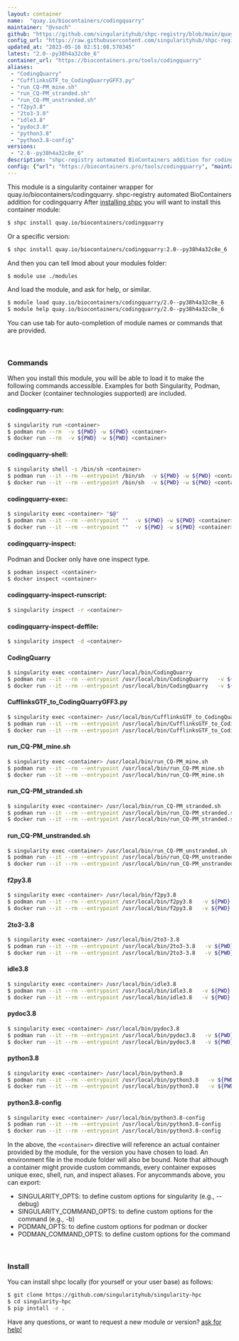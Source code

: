 ```yaml
---
layout: container
name:  "quay.io/biocontainers/codingquarry"
maintainer: "@vsoch"
github: "https://github.com/singularityhub/shpc-registry/blob/main/quay.io/biocontainers/codingquarry/container.yaml"
config_url: "https://raw.githubusercontent.com/singularityhub/shpc-registry/main/quay.io/biocontainers/codingquarry/container.yaml"
updated_at: "2023-05-16 02:51:08.570345"
latest: "2.0--py38h4a32c8e_6"
container_url: "https://biocontainers.pro/tools/codingquarry"
aliases:
 - "CodingQuarry"
 - "CufflinksGTF_to_CodingQuarryGFF3.py"
 - "run_CQ-PM_mine.sh"
 - "run_CQ-PM_stranded.sh"
 - "run_CQ-PM_unstranded.sh"
 - "f2py3.8"
 - "2to3-3.8"
 - "idle3.8"
 - "pydoc3.8"
 - "python3.8"
 - "python3.8-config"
versions:
 - "2.0--py38h4a32c8e_6"
description: "shpc-registry automated BioContainers addition for codingquarry"
config: {"url": "https://biocontainers.pro/tools/codingquarry", "maintainer": "@vsoch", "description": "shpc-registry automated BioContainers addition for codingquarry", "latest": {"2.0--py38h4a32c8e_6": "sha256:4efe1b30b34d49ab74fe0791b3f3fd8b596928ace09bd517e82fb59a541ff8fa"}, "tags": {"2.0--py38h4a32c8e_6": "sha256:4efe1b30b34d49ab74fe0791b3f3fd8b596928ace09bd517e82fb59a541ff8fa"}, "docker": "quay.io/biocontainers/codingquarry", "aliases": {"CodingQuarry": "/usr/local/bin/CodingQuarry", "CufflinksGTF_to_CodingQuarryGFF3.py": "/usr/local/bin/CufflinksGTF_to_CodingQuarryGFF3.py", "run_CQ-PM_mine.sh": "/usr/local/bin/run_CQ-PM_mine.sh", "run_CQ-PM_stranded.sh": "/usr/local/bin/run_CQ-PM_stranded.sh", "run_CQ-PM_unstranded.sh": "/usr/local/bin/run_CQ-PM_unstranded.sh", "f2py3.8": "/usr/local/bin/f2py3.8", "2to3-3.8": "/usr/local/bin/2to3-3.8", "idle3.8": "/usr/local/bin/idle3.8", "pydoc3.8": "/usr/local/bin/pydoc3.8", "python3.8": "/usr/local/bin/python3.8", "python3.8-config": "/usr/local/bin/python3.8-config"}}
---
```


This module is a singularity container wrapper for quay.io/biocontainers/codingquarry.
shpc-registry automated BioContainers addition for codingquarry
After [installing shpc](#install) you will want to install this container module:


```bash
$ shpc install quay.io/biocontainers/codingquarry
```

Or a specific version:

```bash
$ shpc install quay.io/biocontainers/codingquarry:2.0--py38h4a32c8e_6
```

And then you can tell lmod about your modules folder:

```bash
$ module use ./modules
```

And load the module, and ask for help, or similar.

```bash
$ module load quay.io/biocontainers/codingquarry/2.0--py38h4a32c8e_6
$ module help quay.io/biocontainers/codingquarry/2.0--py38h4a32c8e_6
```

You can use tab for auto-completion of module names or commands that are provided.

<br>

### Commands

When you install this module, you will be able to load it to make the following commands accessible.
Examples for both Singularity, Podman, and Docker (container technologies supported) are included.

#### codingquarry-run:

```bash
$ singularity run <container>
$ podman run --rm  -v ${PWD} -w ${PWD} <container>
$ docker run --rm  -v ${PWD} -w ${PWD} <container>
```

#### codingquarry-shell:

```bash
$ singularity shell -s /bin/sh <container>
$ podman run --it --rm --entrypoint /bin/sh  -v ${PWD} -w ${PWD} <container>
$ docker run --it --rm --entrypoint /bin/sh  -v ${PWD} -w ${PWD} <container>
```

#### codingquarry-exec:

```bash
$ singularity exec <container> "$@"
$ podman run --it --rm --entrypoint ""  -v ${PWD} -w ${PWD} <container> "$@"
$ docker run --it --rm --entrypoint ""  -v ${PWD} -w ${PWD} <container> "$@"
```

#### codingquarry-inspect:

Podman and Docker only have one inspect type.

```bash
$ podman inspect <container>
$ docker inspect <container>
```

#### codingquarry-inspect-runscript:

```bash
$ singularity inspect -r <container>
```

#### codingquarry-inspect-deffile:

```bash
$ singularity inspect -d <container>
```


#### CodingQuarry

```bash
$ singularity exec <container> /usr/local/bin/CodingQuarry
$ podman run --it --rm --entrypoint /usr/local/bin/CodingQuarry   -v ${PWD} -w ${PWD} <container> -c " $@"
$ docker run --it --rm --entrypoint /usr/local/bin/CodingQuarry   -v ${PWD} -w ${PWD} <container> -c " $@"
```


#### CufflinksGTF_to_CodingQuarryGFF3.py

```bash
$ singularity exec <container> /usr/local/bin/CufflinksGTF_to_CodingQuarryGFF3.py
$ podman run --it --rm --entrypoint /usr/local/bin/CufflinksGTF_to_CodingQuarryGFF3.py   -v ${PWD} -w ${PWD} <container> -c " $@"
$ docker run --it --rm --entrypoint /usr/local/bin/CufflinksGTF_to_CodingQuarryGFF3.py   -v ${PWD} -w ${PWD} <container> -c " $@"
```


#### run_CQ-PM_mine.sh

```bash
$ singularity exec <container> /usr/local/bin/run_CQ-PM_mine.sh
$ podman run --it --rm --entrypoint /usr/local/bin/run_CQ-PM_mine.sh   -v ${PWD} -w ${PWD} <container> -c " $@"
$ docker run --it --rm --entrypoint /usr/local/bin/run_CQ-PM_mine.sh   -v ${PWD} -w ${PWD} <container> -c " $@"
```


#### run_CQ-PM_stranded.sh

```bash
$ singularity exec <container> /usr/local/bin/run_CQ-PM_stranded.sh
$ podman run --it --rm --entrypoint /usr/local/bin/run_CQ-PM_stranded.sh   -v ${PWD} -w ${PWD} <container> -c " $@"
$ docker run --it --rm --entrypoint /usr/local/bin/run_CQ-PM_stranded.sh   -v ${PWD} -w ${PWD} <container> -c " $@"
```


#### run_CQ-PM_unstranded.sh

```bash
$ singularity exec <container> /usr/local/bin/run_CQ-PM_unstranded.sh
$ podman run --it --rm --entrypoint /usr/local/bin/run_CQ-PM_unstranded.sh   -v ${PWD} -w ${PWD} <container> -c " $@"
$ docker run --it --rm --entrypoint /usr/local/bin/run_CQ-PM_unstranded.sh   -v ${PWD} -w ${PWD} <container> -c " $@"
```


#### f2py3.8

```bash
$ singularity exec <container> /usr/local/bin/f2py3.8
$ podman run --it --rm --entrypoint /usr/local/bin/f2py3.8   -v ${PWD} -w ${PWD} <container> -c " $@"
$ docker run --it --rm --entrypoint /usr/local/bin/f2py3.8   -v ${PWD} -w ${PWD} <container> -c " $@"
```


#### 2to3-3.8

```bash
$ singularity exec <container> /usr/local/bin/2to3-3.8
$ podman run --it --rm --entrypoint /usr/local/bin/2to3-3.8   -v ${PWD} -w ${PWD} <container> -c " $@"
$ docker run --it --rm --entrypoint /usr/local/bin/2to3-3.8   -v ${PWD} -w ${PWD} <container> -c " $@"
```


#### idle3.8

```bash
$ singularity exec <container> /usr/local/bin/idle3.8
$ podman run --it --rm --entrypoint /usr/local/bin/idle3.8   -v ${PWD} -w ${PWD} <container> -c " $@"
$ docker run --it --rm --entrypoint /usr/local/bin/idle3.8   -v ${PWD} -w ${PWD} <container> -c " $@"
```


#### pydoc3.8

```bash
$ singularity exec <container> /usr/local/bin/pydoc3.8
$ podman run --it --rm --entrypoint /usr/local/bin/pydoc3.8   -v ${PWD} -w ${PWD} <container> -c " $@"
$ docker run --it --rm --entrypoint /usr/local/bin/pydoc3.8   -v ${PWD} -w ${PWD} <container> -c " $@"
```


#### python3.8

```bash
$ singularity exec <container> /usr/local/bin/python3.8
$ podman run --it --rm --entrypoint /usr/local/bin/python3.8   -v ${PWD} -w ${PWD} <container> -c " $@"
$ docker run --it --rm --entrypoint /usr/local/bin/python3.8   -v ${PWD} -w ${PWD} <container> -c " $@"
```


#### python3.8-config

```bash
$ singularity exec <container> /usr/local/bin/python3.8-config
$ podman run --it --rm --entrypoint /usr/local/bin/python3.8-config   -v ${PWD} -w ${PWD} <container> -c " $@"
$ docker run --it --rm --entrypoint /usr/local/bin/python3.8-config   -v ${PWD} -w ${PWD} <container> -c " $@"
```



In the above, the `<container>` directive will reference an actual container provided
by the module, for the version you have chosen to load. An environment file in the
module folder will also be bound. Note that although a container
might provide custom commands, every container exposes unique exec, shell, run, and
inspect aliases. For anycommands above, you can export:

 - SINGULARITY_OPTS: to define custom options for singularity (e.g., --debug)
 - SINGULARITY_COMMAND_OPTS: to define custom options for the command (e.g., -b)
 - PODMAN_OPTS: to define custom options for podman or docker
 - PODMAN_COMMAND_OPTS: to define custom options for the command

<br>

### Install

You can install shpc locally (for yourself or your user base) as follows:

```bash
$ git clone https://github.com/singularityhub/singularity-hpc
$ cd singularity-hpc
$ pip install -e .
```

Have any questions, or want to request a new module or version? [ask for help!](https://github.com/singularityhub/singularity-hpc/issues)